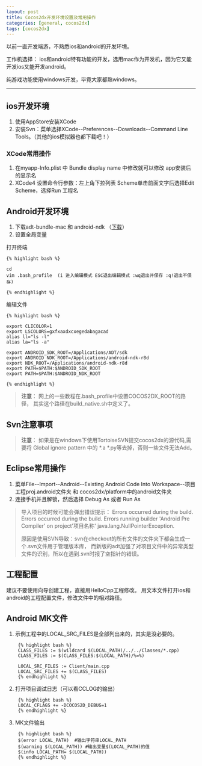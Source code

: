 ```yaml
---
layout: post
title: Cocos2dx开发环境设置及常用操作
categories: [general, cocos2dx]
tags: [cocos2dx]
---
```


以前一直开发端游，不熟悉ios和android的开发环境。

工作机选择：
ios和android特有功能的开发，选用mac作为开发机，因为它又能开发ios又能开发android。

纯游戏功能使用windows开发，毕竟大家都熟windows。

----------

## ios开发环境 ##

1. 使用AppStore安装XCode
1. 安装Svn：菜单选择XCode--Preferences--Downloads--Command Line
   Tools。（其他的ios模拟器也都下载吧！）

### XCode常用操作 ###
1. 在myapp-Info.plist 中 Bundle display name 中修改就可以修改 app安装后的显示名 
1. XCode4 设置命令行参数：左上角下拉列表 Scheme单击前面文字后选择Edit Scheme，选择Run 工程名

## Android开发环境 ##
1. 下载adt-bundle-mac 和 android-ndk （[下载](http://developer.android.com/sdk/index.html)）
1. 设置全局变量

打开终端

	{% highlight bash %}
	
	cd  
	vim .bash_profile  (i 进入编辑模式 ESC退出编辑模式 :wq退出并保存 :q!退出不保存)   
	
	{% endhighlight %}            

编辑文件
	
	{% highlight bash %}

    export CLICOLOR=1
    export LSCOLORS=gxfxaxdxcxegedabagacad
    alias ll="ls -l"
    alias la="ls -a"

    export ANDROID_SDK_ROOT=/Applications/ADT/sdk
    export ANDROID_NDK_ROOT=/Applications/android-ndk-r8d
    export NDK_ROOT=/Applications/android-ndk-r8d
    export PATH=$PATH:$ANDROID_SDK_ROOT
    export PATH=$PATH:$ANDROID_NDK_ROOT 

	{% endhighlight %}  

> **注意**：
> 网上的一些教程在.bash\_profile中设置COCOS2DX\_ROOT的路径，
> 其实这个路径在build\_native.sh中定义了。

## Svn注意事项 ##
> **注意**：
> 如果是在windows下使用TortoiseSVN提交cocos2dx的源代码,需要将 Global ignore pattern 中的 \*.a \*.py等去掉，否则一些文件无法Add。

## Eclipse常用操作 ##
1. 菜单File--Import--Android--Existing Android Code Into Workspace--项目工程proj.android文件夹 和 cocos2dx/platform中的android文件夹 
1. 连接手机并且解锁，然后选择 Debug As 或者 Run As

> 导入项目的时候可能会弹出错误提示：
> Errors occurred during the build. 
> Errors occurred during the build. 
> Errors running builder 'Android Pre Compiler' on project'项目名称' java.lang.NullPointerException.
> 
> 原因是使用SVN导致：svn在checkout的所有文件的文件夹下都会生成一个.svn文件用于管理版本库，
> 而新版的adt加强了对项目文件中的异常类型文件的识别，所以在遇到.svn时报了空指针的错误。

## 工程配置 ##
建议不要使用向导创建工程，直接用HelloCpp工程修改。
用文本文件打开ios和android的工程配置文件，修改文件中的相对路径。

## Android MK文件 ##
1. 示例工程中的LOCAL\_SRC\_FILES是全部列出来的，其实是没必要的。
 		
		{% highlight bash %}
	    CLASS_FILES := $(wildcard $(LOCAL_PATH)/../../Classes/*.cpp)
	    CLASS_FILES := $(CLASS_FILES:$(LOCAL_PATH)/%=%) 
	
	    LOCAL_SRC_FILES := Client/main.cpp
	    LOCAL_SRC_FILES += $(CLASS_FILES)  
		{% endhighlight %}       
        

1. 打开项目调试日志（可以看CCLOG的输出）

		{% highlight bash %}
       	LOCAL_CFLAGS += -DCOCOS2D_DEBUG=1
		{% endhighlight %}  

1. MK文件输出

		{% highlight bash %}
		$(error LOCAL_PATH)  #输出字符串LOCAL_PATH
		$(warning $(LOCAL_PATH)) #输出变量$(LOCAL_PATH)的值
		$(info LOCAL_PATH= $(LOCAL_PATH)) 
		{% endhighlight %}  
